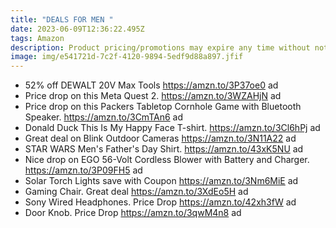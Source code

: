 ```yaml
---
title: "DEALS FOR MEN "
date: 2023-06-09T12:36:22.495Z
tags: Amazon
description: Product pricing/promotions may expire any time without notice.
image: img/e541721d-7c2f-4120-9894-5edf9d88a897.jfif
---
```

<!--StartFragment-->

* 5﻿2% off  DEWALT 20V Max Tools https://amzn.to/3P37oe0  ad 
* Price drop on this Meta Quest 2. https://amzn.to/3WZAHjN ad 
* Price drop on this Packers Tabletop Cornhole Game with Bluetooth Speaker. https://amzn.to/3CmTAn6 ad 
* Donald Duck This Is My Happy Face T-shirt. https://amzn.to/3Cl6hPj ad 
* Great deal on Blink Outdoor Cameras https://amzn.to/3N11A22 ad 
* STAR WARS Men's Father's Day Shirt. https://amzn.to/43xK5NU ad 
* Nice  drop on  EGO 56-Volt Cordless Blower with Battery and Charger. https://amzn.to/3P09FH5 ad  
*  Solar Torch Lights save with Coupon https://amzn.to/3Nm6MiE ad 
*  Gaming Chair. Great deal https://amzn.to/3XdEo5H ad  
* Sony Wired Headphones. Price Drop https://amzn.to/42xh3fW ad 
* Door Knob. Price Drop https://amzn.to/3qwM4n8 ad